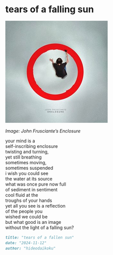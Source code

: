 # tears of a falling sun
![tears of a falling sun](images/tears%20of%20a%20falling%20sun.jpeg)

*Image: John Frusciante’s Enclosure*

your mind is a<br/>
self-inscribing enclosure<br/>
twisting and turning, <br/>
yet still breathing<br/>
sometimes moving, <br/>
sometimes suspended<br/>
i wish you could see <br/>
the water at its source<br/>
what was once pure now full<br/>
of sediment in sentiment<br/>
cool fluid at the <br/>
troughs of your hands<br/>
yet all you see is a reflection<br/>
of the people you<br/> 
wished we could be<br/>
but what good is an image<br/>
without the light of a falling sun?<br/>

```markdown
title: "tears of a fallen sun"
date: "2024-11-12"
author: "hideodaikoku"
```